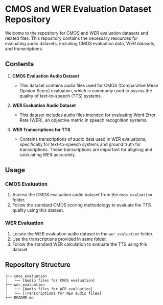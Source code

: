 # CMOS and WER Evaluation Dataset Repository

Welcome to the repository for CMOS and WER evaluation datasets and related files. This repository contains the necessary resources for evaluating audio datasets, including CMOS evaluation data, WER datasets, and transcriptions.

## Contents

1. **CMOS Evaluation Audio Dataset**
    - This dataset contains audio files used for CMOS (Comparative Mean Opinion Score) evaluation, which is commonly used to assess the quality of text-to-speech (TTS) systems.

2. **WER Evaluation Audio Dataset**
    - This dataset includes audio files intended for evaluating Word Error Rate (WER), an objective metric in speech recognition systems.

3. **WER Transcriptions for TTS**
    - Contains transcriptions of audio data used in WER evaluations, specifically for text-to-speech systems and ground truth for transcriptions. These transcriptions are important for aligning and calculating WER accurately.



## Usage

### CMOS Evaluation
1. Access the CMOS evaluation audio dataset from the `cmos_evaluation` folder.
2. Follow the standard CMOS scoring methodology to evaluate the TTS quality using this dataset.

### WER Evaluation
1. Locate the WER evaluation audio dataset in the `wer_evaluation` folder.
2. Use the  transcriptions provided in same folder.
3. Follow the standard WER calculation to evaluate the TTS using this dataset

## Repository Structure
```
├── cmos_evaluation
│   └── [Audio files for CMOS evaluation]
├── wer_evaluation
│   └── [Audio files for WER evaluation]
│   └── [Transcriptions for WER audio files]
├── README.md
```

